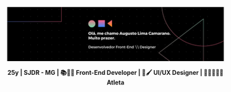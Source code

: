 <img src="img/banner.jpg">
<p align="center"><strong>25y | SJDR - MG | 📚🧑‍💻 Front-End Developer | 🎨🖌️ UI/UX Designer | 🚵‍♂️🏃‍♂️💪 Atleta</strong></p>
